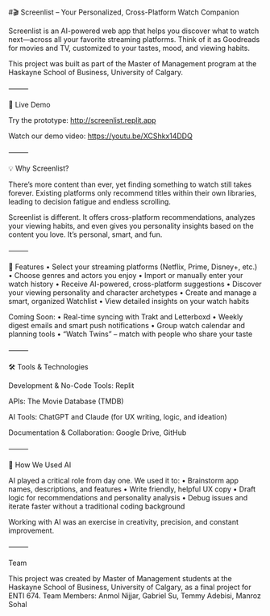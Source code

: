 #🎬 Screenlist – Your Personalized, Cross-Platform Watch Companion

Screenlist is an AI-powered web app that helps you discover what to watch next—across all your favorite streaming platforms. Think of it as Goodreads for movies and TV, customized to your tastes, mood, and viewing habits.

This project was built as part of the Master of Management program at the Haskayne School of Business, University of Calgary.

⸻

🌟 Live Demo

Try the prototype: http://screenlist.replit.app

Watch our demo video: https://youtu.be/XCShkx14DDQ

⸻

💡 Why Screenlist?

There’s more content than ever, yet finding something to watch still takes forever. Existing platforms only recommend titles within their own libraries, leading to decision fatigue and endless scrolling.

Screenlist is different.
It offers cross-platform recommendations, analyzes your viewing habits, and even gives you personality insights based on the content you love. It’s personal, smart, and fun.

⸻

🚀 Features
	•	Select your streaming platforms (Netflix, Prime, Disney+, etc.)
	•	Choose genres and actors you enjoy
	•	Import or manually enter your watch history
	•	Receive AI-powered, cross-platform suggestions
	•	Discover your viewing personality and character archetypes
	•	Create and manage a smart, organized Watchlist
	•	View detailed insights on your watch habits

Coming Soon:
	•	Real-time syncing with Trakt and Letterboxd
	•	Weekly digest emails and smart push notifications
	•	Group watch calendar and planning tools
	•	“Watch Twins” – match with people who share your taste

⸻

🛠 Tools & Technologies

Development & No-Code Tools:
Replit

APIs:
The Movie Database (TMDB)

AI Tools:
ChatGPT and Claude (for UX writing, logic, and ideation)

Documentation & Collaboration:
Google Drive, GitHub

⸻

🧠 How We Used AI

AI played a critical role from day one. We used it to:
	•	Brainstorm app names, descriptions, and features
	•	Write friendly, helpful UX copy
	•	Draft logic for recommendations and personality analysis
	•	Debug issues and iterate faster without a traditional coding background

Working with AI was an exercise in creativity, precision, and constant improvement.

⸻

Team

This project was created by Master of Management students at the Haskayne School of Business, University of Calgary, as a final project for ENTI 674.
Team Members: Anmol Nijjar, Gabriel Su, Temmy Adebisi, Manroz Sohal 
